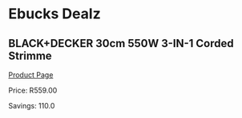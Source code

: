 
# Ebucks Dealz
## BLACK+DECKER 30cm 550W 3-IN-1 Corded Strimme
[Product Page](https://www.ebucks.com/web/shop/productSelected.do?prodId=1069175711&catId=370101825)

Price: R559.00

Savings: 110.0


	